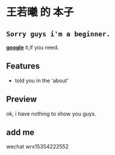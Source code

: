 # 王若曦 的 本子
## `Sorry guys i'm a beginner.`
    


**[google](https://www.google.com)** it,if you need.

## Features
* told you in the 'about'

## Preview

ok, i have nothing to show you guys.

## add me 

wechat wrx15354222552
